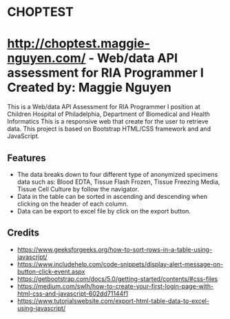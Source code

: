 # CHOPTEST
http://choptest.maggie-nguyen.com/ - 
Web/data API assessment for RIA Programmer I
Created by: Maggie Nguyen
=============

This is a Web/data API Assessment for RIA Programmer I position at Children Hospital of Philadelphia, Department of Biomedical and Health Informatics
This is a responsive web that create for the user to retrieve data.
This project is based on Bootstrap HTML/CSS framework and and JavaScript. 


Features
-----------

* The data breaks down to four different type of anonymized specimens data such as: Blood EDTA, Tissue Flash Frozen, Tissue Freezing Media, Tissue Cell Culture by follow the navigator. 
* Data in the table can be sorted in ascending and descending when clicking on the header of each column.
* Data can be export to excel file by click on the export button.



Credits
-------
* https://www.geeksforgeeks.org/how-to-sort-rows-in-a-table-using-javascript/
* https://www.includehelp.com/code-snippets/display-alert-message-on-button-click-event.aspx
* https://getbootstrap.com/docs/5.0/getting-started/contents/#css-files
* https://medium.com/swlh/how-to-create-your-first-login-page-with-html-css-and-javascript-602dd71144f1
* https://www.tutorialswebsite.com/export-html-table-data-to-excel-using-javascript/
